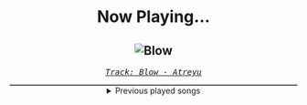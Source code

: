 <div align="center"> 
<h1>Now Playing...</h1>

![Blow](https://i.scdn.co/image/ab67616d00001e02fb41d8226239a35d2facf4b6)
--
_<samp><a href="https://open.spotify.com/track/1QQPdR1BYLoZyYe8C8XW9C">Track: Blow - Atreyu</a></samp>_

<div style="border: 1px #4B5054 solid"></div>
<details>
  <summary>
    Previous played songs
  </summary>
  <table>
    <thead>
      <tr>
        <th>
          Artist
        </th>
        <th>
          Song
        </th>
        <th>
          Link
        </th>
      </tr>
    </thead>
    <tbody>
      <tr><td>Atreyu</td><td>Blow</td><td><a href="https://open.spotify.com/track/1QQPdR1BYLoZyYe8C8XW9C">https://open.spotify.com/track/1QQPdR1BYLoZyYe8C8XW9C</a></td></tr><tr><td>Sonic Syndicate</td><td>Turn It Up</td><td><a href="https://open.spotify.com/track/6wvAaVbRjYjxzjeA4B1Ep4">https://open.spotify.com/track/6wvAaVbRjYjxzjeA4B1Ep4</a></td></tr><tr><td>Hollywood Undead</td><td>Been To Hell</td><td><a href="https://open.spotify.com/track/1e2BN9Ct6DDIthkLSDYgnu">https://open.spotify.com/track/1e2BN9Ct6DDIthkLSDYgnu</a></td></tr><tr><td>Killswitch Engage</td><td>Holy Diver</td><td><a href="https://open.spotify.com/track/3a9urnht8HvfFzPwd0ipx6">https://open.spotify.com/track/3a9urnht8HvfFzPwd0ipx6</a></td></tr><tr><td>Mushroomhead</td><td>Sun Doesn't Rise</td><td><a href="https://open.spotify.com/track/24CeaRaJHiMKFAVZTCu8Y0">https://open.spotify.com/track/24CeaRaJHiMKFAVZTCu8Y0</a></td></tr><tr><td>Rob Zombie</td><td>Superbeast</td><td><a href="https://open.spotify.com/track/4eNnMvUrSu2TRpySjVC0Pv">https://open.spotify.com/track/4eNnMvUrSu2TRpySjVC0Pv</a></td></tr><tr><td>Adelitas Way</td><td>Invincible</td><td><a href="https://open.spotify.com/track/4FthwGFz9SVZgCVqxNXsSK">https://open.spotify.com/track/4FthwGFz9SVZgCVqxNXsSK</a></td></tr><tr><td>Thousand Foot Krutch</td><td>Move</td><td><a href="https://open.spotify.com/track/5tXPbEbEouMSEbqQHO0qQa">https://open.spotify.com/track/5tXPbEbEouMSEbqQHO0qQa</a></td></tr><tr><td>Motionless In White</td><td>B.F.B.T.G.: Corpse Nation</td><td><a href="https://open.spotify.com/track/6Aqyd2xeESP6HhUbbZvHoJ">https://open.spotify.com/track/6Aqyd2xeESP6HhUbbZvHoJ</a></td></tr><tr><td>Motionless In White</td><td>Burned At Both Ends II</td><td><a href="https://open.spotify.com/track/0iSTQWpqF9kYgeck7GelOR">https://open.spotify.com/track/0iSTQWpqF9kYgeck7GelOR</a></td></tr><tr><td>Motionless In White</td><td>Meltdown</td><td><a href="https://open.spotify.com/track/6w3hTgFYPaUo6WFz2tEOtX">https://open.spotify.com/track/6w3hTgFYPaUo6WFz2tEOtX</a></td></tr><tr><td>Bring Me The Horizon</td><td>Can You Feel My Heart - Remix</td><td><a href="https://open.spotify.com/track/0bMOyiuk22fAKiwNoYsRYN">https://open.spotify.com/track/0bMOyiuk22fAKiwNoYsRYN</a></td></tr><tr><td>Everyone Loves A Villain</td><td>Hell We Made</td><td><a href="https://open.spotify.com/track/0OLdZzrapANuExZyJSeby7">https://open.spotify.com/track/0OLdZzrapANuExZyJSeby7</a></td></tr><tr><td>Chaosbay</td><td>The Prophet</td><td><a href="https://open.spotify.com/track/7hbyBiX9EMUHFwDywq5xbn">https://open.spotify.com/track/7hbyBiX9EMUHFwDywq5xbn</a></td></tr><tr><td>From Fall to Spring</td><td>BARRIERS</td><td><a href="https://open.spotify.com/track/1zfXuR7k7Hb21KHjQaa4Rt">https://open.spotify.com/track/1zfXuR7k7Hb21KHjQaa4Rt</a></td></tr><tr><td>From Fall to Spring</td><td>BR4INFCK</td><td><a href="https://open.spotify.com/track/7mizCvYsKdmO3JZzTytoZQ">https://open.spotify.com/track/7mizCvYsKdmO3JZzTytoZQ</a></td></tr><tr><td>From Fall to Spring</td><td>DESTINY</td><td><a href="https://open.spotify.com/track/56wLqIBnjapUsIC08vHHYU">https://open.spotify.com/track/56wLqIBnjapUsIC08vHHYU</a></td></tr><tr><td>From Fall to Spring</td><td>RISE</td><td><a href="https://open.spotify.com/track/4BFE6Eq6HGKzdyH0DEbONn">https://open.spotify.com/track/4BFE6Eq6HGKzdyH0DEbONn</a></td></tr><tr><td>Bad Omens</td><td>Like A Villain</td><td><a href="https://open.spotify.com/track/0xoyUiHhxVH4gwb0CRgNmg">https://open.spotify.com/track/0xoyUiHhxVH4gwb0CRgNmg</a></td></tr><tr><td>VRSTY</td><td>Massive</td><td><a href="https://open.spotify.com/track/0BMPdd6zvJsA3iILOiPJ7z">https://open.spotify.com/track/0BMPdd6zvJsA3iILOiPJ7z</a></td></tr>
    </tbody>
  </table>
</details>

</div>

